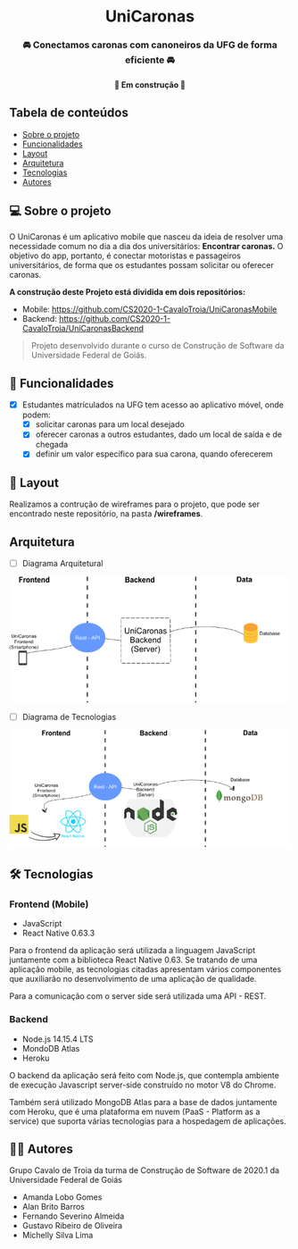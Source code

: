 <h1 align="center">UniCaronas
</h1>
<h3 align="center">
🚘 Conectamos caronas com canoneiros da UFG de forma eficiente 🚘
</h3>
<h4 align="center">
	🚧 Em construção 🚧
</h4>

## Tabela de conteúdos

 * [Sobre o projeto](#-sobre-o-projeto)
 * [Funcionalidades](#-funcionalidades)
 * [Layout](#-layout)
 * [Arquitetura](#arquitetura)
 * [Tecnologias](#-tecnologias)
 * [Autores](#-autores)

## 💻 Sobre o projeto

O UniCaronas é um aplicativo mobile que nasceu da ideia de resolver uma necessidade
comum no dia a dia dos universitários: <strong>Encontrar caronas.</strong> O objetivo do app, portanto,
é conectar motoristas e passageiros universitários, de forma que os estudantes possam solicitar ou oferecer caronas.

<strong>A construção deste Projeto está dividida em dois repositórios:</strong> </br>
* Mobile: https://github.com/CS2020-1-CavaloTroia/UniCaronasMobile</br>
* Backend: https://github.com/CS2020-1-CavaloTroia/UniCaronasBackend

>Projeto desenvolvido durante o curso de Construção de Software da Universidade Federal de Goiás.

## 📱 Funcionalidades

- [x] Estudantes matrículados na UFG tem acesso ao aplicativo móvel, onde podem:
	- [x] solicitar caronas para um local desejado
	- [x] oferecer caronas a outros estudantes, dado um local de saída e de chegada
	- [x] definir um valor específico para sua carona, quando oferecerem

## 🎨 Layout

Realizamos a contrução de wireframes para o projeto, que pode ser encontrado neste repositório, na pasta <strong>/wireframes</strong>.


## Arquitetura

- [ ] Diagrama Arquitetural
<img src="https://github.com/CS2020-1-CavaloTroia/UniCaronas/blob/master/readme_images/arquitetura_UniCaronas.png" width="800">

- [ ] Diagrama de Tecnologias

<img src="https://github.com/CS2020-1-CavaloTroia/UniCaronas/blob/master/readme_images/tecnologias_UniCaronas.png" width="800">

## 🛠 Tecnologias

### Frontend (Mobile)
- JavaScript
- React Native 0.63.3

Para o frontend da aplicação será utilizada a linguagem JavaScript juntamente com a biblioteca React Native 0.63. Se tratando de uma aplicação mobile,  as tecnologias citadas apresentam vários componentes que auxiliarão no desenvolvimento de uma aplicação de qualidade.

Para a comunicação com o server side será utilizada uma API - REST.

### Backend
- Node.js 14.15.4 LTS
- MondoDB Atlas
- Heroku

O backend da aplicação será feito com Node.js, que contempla ambiente de execução Javascript server-side construído no motor V8 do Chrome.

Também será  utilizado MongoDB Atlas para a base de dados juntamente com Heroku, que é uma plataforma em nuvem (PaaS - Platform as a service) que suporta várias tecnologias para a hospedagem de aplicações.

## 👨‍💻 Autores

Grupo Cavalo de Troia da turma de Construção de Software de 2020.1 da Universidade Federal de Goiás
* Amanda Lobo Gomes
* Alan Brito Barros
* Fernando Severino Almeida
* Gustavo Ribeiro de Oliveira
* Michelly Silva Lima
